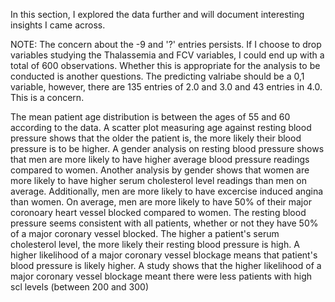 In this section, I explored the data further and will document interesting insights I came across. 

NOTE: The concern about the -9 and '?' entries persists. If I choose to drop variables studying the Thalassemia and FCV
variables, I could end up with a total of 600 observations. Whether this is appropriate for the analysis to be conducted
is another questions. The predicting valriabe should be a 0,1 variable, however, there are 135 entries of 2.0 and 3.0 and
43 entries in 4.0. This is a concern. 

The mean patient age distribution is between the ages of 55 and 60 according to the data.
A scatter plot measuring age against resting blood pressure shows that the older the patient is, the more likely 
their blood pressure is to be higher. 
A gender analysis on resting blood pressure shows that men are more likely to have higher average blood pressure readings
compared to women. 
Another analysis by gender shows that women are more likely to have higher serum cholesterol level readings than men on
average. 
Additionally, men are more likely to have excercise induced angina than women. 
On average, men are more likely to have 50% of their major coronoary heart vessel blocked compared to women. 
The resting blood pressure seems consistent with all patients, whether or not they have 50% of a major coronary vessel 
blocked. 
The higher a patient's serum cholesterol level, the more likely their resting blood pressure is high. 
A higher likelihood of a major coronary vessel blockage means that patient's blood pressure is likely higher. 
A study shows that the higher likelihood of a major coronary vessel blockage meant there were less patients with high 
scl levels (between 200 and 300) 

